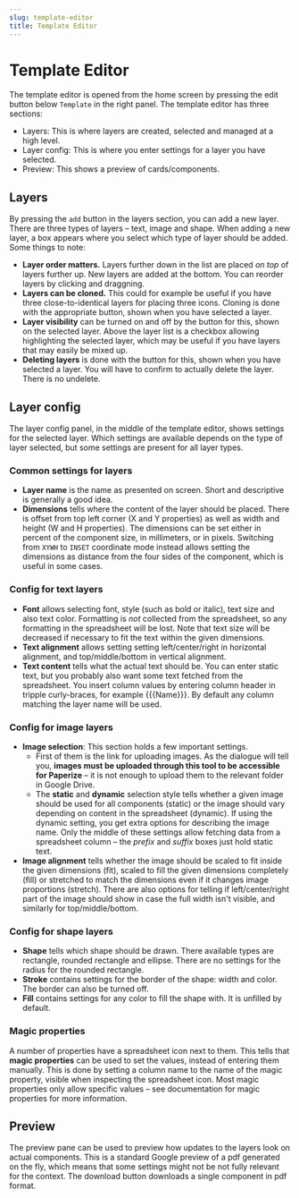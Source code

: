 ```yaml
---
slug: template-editor
title: Template Editor
---
```


# Template Editor

The template editor is opened from the home screen by pressing the edit button below `Template` in the right panel. The template editor has three sections:

* Layers: This is where layers are created, selected and managed at a high level.
* Layer config: This is where you enter settings for a layer you have selected.
* Preview: This shows a preview of cards/components.

## Layers

By pressing the `add` button in the layers section, you can add a new layer. There are three types of layers – text, image and shape. When adding a new layer, a box appears where you select which type of layer should be added. Some things to note:

* **Layer order matters.** Layers further down in the list are placed _on top_ of layers further up. New layers are added at the bottom. You can reorder layers by clicking and draggning.
* **Layers can be cloned.** This could for example be useful if you have three close-to-identical layers for placing three icons. Cloning is done with the appropriate button, shown when you have selected a layer.
* **Layer visibility** can be turned on and off by the button for this, shown on the selected layer. Above the layer list is a checkbox allowing highlighting the selected layer, which may be useful if you have layers that may easily be mixed up.
* **Deleting layers** is done with the button for this, shown when you have selected a layer. You will have to confirm to actually delete the layer. There is no undelete.

## Layer config

The layer config panel, in the middle of the template editor, shows settings for the selected layer. Which settings are available depends on the type of layer selected, but some settings are present for all layer types.

### Common settings for layers

* **Layer name** is the name as presented on screen. Short and descriptive is generally a good idea.
* **Dimensions** tells where the content of the layer should be placed. There is offset from top left corner (X and Y properties) as well as width and height (W and H properties). The dimensions can be set either in percent of the component size, in millimeters, or in pixels. Switching from `XYWH` to `INSET` coordinate mode instead allows setting the dimensions as distance from the four sides of the component, which is useful in some cases.

### Config for text layers

* **Font** allows selecting font, style (such as bold or italic), text size and also text color. Formatting is _not_ collected from the spreadsheet, so any formatting in the spreadsheet will be lost. Note that text size will be decreased if necessary to fit the text within the given dimensions.
* **Text alignment** allows setting setting left/center/right in horizontal alignment, and top/middle/bottom in vertical alignment.
* **Text content** tells what the actual text should be. You can enter static text, but you probably also want some text fetched from the spreadsheet. You insert column values by entering column header in tripple curly-braces, for example {{{Name}}}. By default any column matching the layer name will be used.

### Config for image layers

* **Image selection**: This section holds a few important settings.
  * First of them is the link for uploading images. As the dialogue will tell you, **images must be uploaded through this tool to be accessible for Paperize** – it is not enough to upload them to the relevant folder in Google Drive.
  * The **static** and **dynamic** selection style tells whether a given image should be used for all components (static) or the image should vary depending on content in the spreadsheet (dynamic). If using the dynamic setting, you get extra options for describing the image name. Only the middle of these settings allow fetching data from a spreadsheet column – the _prefix_ and _suffix_ boxes just hold static text.
* **Image alignment** tells whether the image should be scaled to fit inside the given dimensions (fit), scaled to fill the given dimensions completely (fill) or stretched to match the dimensions even if it changes image proportions (stretch). There are also options for telling if left/center/right part of the image should show in case the full width isn't visible, and similarly for top/middle/bottom.

### Config for shape layers

* **Shape** tells which shape should be drawn. There available types are rectangle, rounded rectangle and ellipse. There are no settings for the radius for the rounded rectangle.
* **Stroke** contains settings for the border of the shape: width and color. The border can also be turned off.
* **Fill** contains settings for any color to fill the shape with. It is unfilled by default.

### Magic properties

A number of properties have a spreadsheet icon next to them. This tells that **magic properties** can be used to set the values, instead of entering them manually. This is done by setting a column name to the name of the magic property, visible when inspecting the spreadsheet icon. Most magic properties only allow specific values – see documentation for magic properties for more information.

## Preview

The preview pane can be used to preview how updates to the layers look on actual components. This is a standard Google preview of a pdf generated on the fly, which means that some settings might not be not fully relevant for the context. The download button downloads a single component in pdf format.

